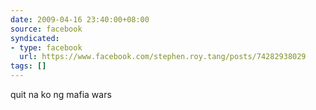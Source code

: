 ```yaml
---
date: 2009-04-16 23:40:00+08:00
source: facebook
syndicated:
- type: facebook
  url: https://www.facebook.com/stephen.roy.tang/posts/74282938029
tags: []
---
```


quit na ko ng mafia wars